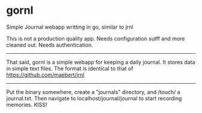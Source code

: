 # gornl
Simple Journal webapp writting in go, similar to jrnl

This is not a production quality app. Needs configuration sutff and more cleaned out. Needs authentication.

---------------------
That said, gornl is a simple webapp for keeping a daily journal. It stores data in simple text files. The format is identical to that of https://github.com/maebert/jrnl

--------------------
Put the binary somewhere, create a "journals" directory, and /touch/ a journal.txt. Then navigate to localhost/journal/journal to start recording memories. KISS!
